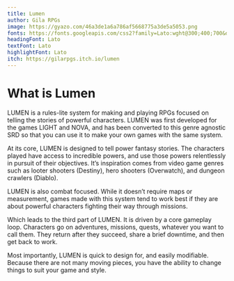 ```yaml
---
title: Lumen
author: Gila RPGs
image: https://gyazo.com/46a3de1a6a786af5668775a3de5a5053.png
fonts: https://fonts.googleapis.com/css2?family=Lato:wght@300;400;700&display=swap,
headingFont: Lato
textFont: Lato
highlightFont: Lato
itch: https://gilarpgs.itch.io/lumen
---
```



# What is Lumen

LUMEN is a rules-lite system for making and playing RPGs focused on telling the stories of powerful characters. LUMEN was first developed for the games LIGHT and NOVA, and has been converted to this genre agnostic SRD so that you can use it to make your own games with the same system.

At its core, LUMEN is designed to tell power fantasy stories. The characters played have access to incredible powers, and use those powers relentlessly in pursuit of their objectives. It’s inspiration comes from video game genres such as looter shooters (Destiny), hero shooters (Overwatch), and dungeon crawlers (Diablo).

LUMEN is also combat focused. While it doesn’t require maps or measurement, games made with this system tend to work best if they are about powerful characters fighting their way through missions.

Which leads to the third part of LUMEN. It is driven by a core gameplay loop. Characters go on adventures, missions, quests, whatever you want to call them. They return after they succeed, share a brief downtime, and then get back to work.

Most importantly, LUMEN is quick to design for, and easily modifiable. Because there are not many moving pieces, you have the ability to change things to suit your game and style.
